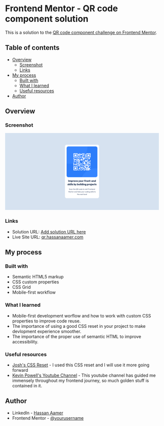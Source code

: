 # Frontend Mentor - QR code component solution

This is a solution to the [QR code component challenge on Frontend Mentor](https://www.frontendmentor.io/challenges/qr-code-component-iux_sIO_H).

## Table of contents

- [Overview](#overview)
  - [Screenshot](#screenshot)
  - [Links](#links)
- [My process](#my-process)
  - [Built with](#built-with)
  - [What I learned](#what-i-learned)
  - [Useful resources](#useful-resources)
- [Author](#author)

## Overview

### Screenshot

![Screenshot](./screenshot.png)

### Links

- Solution URL: [Add solution URL here](https://your-solution-url.com)
- Live Site URL: [qr.hassanaamer.com](exquisite-queijadas-d162b1.netlify.app)

## My process

### Built with

- Semantic HTML5 markup
- CSS custom properties
- CSS Grid
- Mobile-first workflow

### What I learned

* Mobile-first development worflow and how to work with custom CSS properties to improve code reuse.
* The importance of using a good CSS reset in your project to make devlopment experience smoother.
* The importance of the proper use of semantic HTML to improve accessibility.

### Useful resources

- [Josh's CSS Reset](https://www.joshwcomeau.com/css/custom-css-reset/) - I used this CSS reset and I will use it more going forward
- [Kevin Powell's Youtube Channel](https://www.youtube.com/@KevinPowell) - This youtube channel has guided me immensely throughout my frontend journey, so much golden stuff is contained in it.

## Author

- LinkedIn - [Hassan Aamer](https://www.linkedin.com/in/hassan-aamer/)
- Frontend Mentor - [@yourusername](https://www.frontendmentor.io/profile/HassanAamer)
